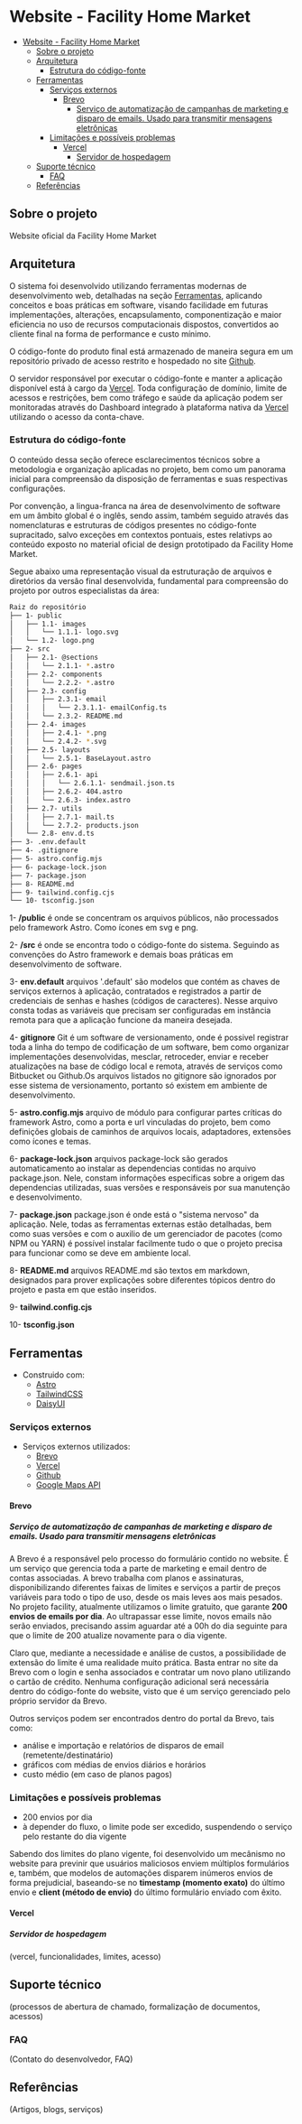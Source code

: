 # Website - Facility Home Market 

- [Website - Facility Home Market](#website---facility-home-market)
  - [Sobre o projeto](#sobre-o-projeto)
  - [Arquitetura](#arquitetura)
    - [Estrutura do código-fonte](#estrutura-do-código-fonte)
  - [Ferramentas](#ferramentas)
    - [Serviços externos](#serviços-externos)
      - [Brevo](#brevo)
        - [Serviço de automatização de campanhas de marketing e disparo de emails. Usado para transmitir mensagens eletrônicas](#serviço-de-automatização-de-campanhas-de-marketing-e-disparo-de-emails-usado-para-transmitir-mensagens-eletrônicas)
    - [Limitações e possíveis problemas](#limitações-e-possíveis-problemas)
      - [Vercel](#vercel)
        - [Servidor de hospedagem](#servidor-de-hospedagem)
  - [Suporte técnico](#suporte-técnico)
    - [FAQ](#faq)
  - [Referências](#referências)

## Sobre o projeto
Website oficial da Facility Home Market

## Arquitetura
O sistema foi desenvolvido utilizando ferramentas modernas de desenvolvimento web, detalhadas na seção [Ferramentas]("#Ferramentas"), aplicando conceitos e boas práticas em software, visando facilidade em futuras implementações, alterações, encapsulamento, componentização e maior eficiencia no uso de recursos computacionais dispostos, convertidos ao cliente final na forma de performance e custo mínimo.

O código-fonte do produto final está armazenado de maneira segura em um repositório privado de acesso restrito e hospedado no site [Github]('https://github.com').

O servidor responsável por executar o código-fonte e manter a aplicação disponível está à cargo da [Vercel](''). Toda configuração de domínio, limite de acessos e restrições, bem como tráfego e saúde da aplicação podem ser monitoradas através do Dashboard integrado à plataforma nativa da [Vercel]('') utilizando o acesso da conta-chave.

### Estrutura do código-fonte

O conteúdo dessa seção oferece esclarecimentos técnicos sobre a metodologia e organização aplicadas no projeto, bem como um panorama inicial para compreensão da disposição de ferramentas e suas respectivas configurações.

Por convenção, a lingua-franca na área de desenvolvimento de software em um âmbito global é o inglês, sendo assim, também seguido através das nomenclaturas e estruturas de códigos presentes no código-fonte supracitado, salvo exceções em contextos pontuais, estes relativps ao conteúdo exposto no material oficial de design prototipado da Facility Home Market.

Segue abaixo uma representação visual da estruturação de arquivos e diretórios da versão final desenvolvida, fundamental para compreensão do projeto por outros especialistas da área:

``` bash
Raiz do repositório
├── 1- public
│   ├── 1.1- images
│   │   └── 1.1.1- logo.svg
│   └── 1.2- logo.png
├── 2- src
│   ├── 2.1- @sections
│   │   └── 2.1.1- *.astro
│   ├── 2.2- components
│   │   └── 2.2.2- *.astro
│   ├── 2.3- config
│   │   ├── 2.3.1- email
│   │   │   └── 2.3.1.1- emailConfig.ts
│   │   └── 2.3.2- README.md
│   ├── 2.4- images
│   │   ├── 2.4.1- *.png
│   │   └── 2.4.2- *.svg
│   ├── 2.5- layouts
│   │   └── 2.5.1- BaseLayout.astro
│   ├── 2.6- pages
│   │   ├── 2.6.1- api
│   │   │   └── 2.6.1.1- sendmail.json.ts
│   │   ├── 2.6.2- 404.astro
│   │   └── 2.6.3- index.astro
│   ├── 2.7- utils
│   │   ├── 2.7.1- mail.ts
│   │   └── 2.7.2- products.json
│   └── 2.8- env.d.ts
├── 3- .env.default
├── 4- .gitignore
├── 5- astro.config.mjs
├── 6- package-lock.json
├── 7- package.json
├── 8- README.md
├── 9- tailwind.config.cjs
└── 10- tsconfig.json
```


1- **/public** é onde se concentram os arquivos públicos, não processados pelo framework Astro. Como ícones em svg e png.

2- **/src** é onde se encontra todo o código-fonte do sistema. Seguindo as convenções do Astro framework e demais boas práticas em desenvolvimento de software.

3- **env.default** arquivos '.default' são modelos que contém as chaves de serviços externos à aplicação, contratados e registrados a partir de credenciais de senhas e hashes (códigos de caracteres). Nesse arquivo consta todas as variáveis que precisam ser configuradas em instância remota para que a aplicação funcione da maneira desejada.

4- **gitignore** Git é um software de versionamento, onde é possivel registrar toda a linha do tempo de codificação de um software, bem como organizar implementações desenvolvidas, mesclar, retroceder, enviar e receber atualizações na base de código local e remota, através de serviços como Bitbucket ou Github.Os arquivos listados no gitignore são ignorados por esse sistema de versionamento, portanto só existem em ambiente de desenvolvimento.

5- **astro.config.mjs** arquivo de módulo para configurar partes críticas do framework Astro, como a porta e url vinculadas do projeto, bem como definições globais de caminhos de arquivos locais, adaptadores, extensões como ícones e temas.

6- **package-lock.json** arquivos package-lock são gerados automaticamento ao instalar as dependencias contidas no arquivo package.json. Nele, constam informações especificas sobre a origem das dependencias utilizadas, suas versões e responsáveis por sua manutenção e desenvolvimento.

7- **package.json** package.json é onde está o "sistema nervoso" da aplicação. Nele, todas as ferramentas externas estão detalhadas, bem como suas versões e com o auxilio de um gerenciador de pacotes (como NPM ou YARN) é possível instalar facilmente tudo o que o projeto precisa para funcionar como se deve em ambiente local.

8- **README.md** arquivos README.md são textos em markdown, designados para prover explicações sobre diferentes tópicos dentro do projeto e pasta em que estão inseridos.

9- **tailwind.config.cjs**

10- **tsconfig.json**

## Ferramentas
- Construido com:
  - [Astro](https://astro.build/)
  - [TailwindCSS](https://tailwindcss.com/)
  - [DaisyUI](https://daisyui.com/)

### Serviços externos
- Serviços externos utilizados:
  - [Brevo](https://www.brevo.com/pt/)
  - [Vercel](https://vercel.com/)
  - [Github](https://github.com/)
  - [Google Maps API](https://www.google.com/maps)
  
#### Brevo
##### Serviço de automatização de campanhas de marketing e disparo de emails. Usado para transmitir mensagens eletrônicas

A Brevo é a responsável pelo processo do formulário contido no website. É um serviço que gerencia toda a parte de marketing e email dentro de contas associadas. A brevo trabalha com planos e assinaturas, disponibilizando diferentes faixas de limites e serviços a partir de preços variáveis para todo o tipo de uso, desde os mais leves aos mais pesados. No projeto facility, atualmente utilizamos o limite gratuito, que garante **200 envios de emails por dia**. Ao ultrapassar esse limite, novos emails não serão enviados, precisando assim aguardar até a 00h do dia seguinte para que o limite de 200 atualize novamente para o dia vigente.

Claro que, mediante a necessidade e análise de custos, a possibilidade de extensão do limite é uma realidade muito prática. Basta entrar no site da Brevo com o login e senha associados e contratar um novo plano utilizando o cartão de crédito. Nenhuma configuração adicional será necessária dentro do código-fonte do website, visto que é um serviço gerenciado pelo próprio servidor da Brevo.

Outros serviços podem ser encontrados dentro do portal da Brevo, tais como: 
- análise e importação e relatórios de disparos de email (remetente/destinatário)
- gráficos com médias de envios diários e horários
- custo médio (em caso de planos pagos)

### Limitações e possíveis problemas
- 200 envios por dia
- à depender do fluxo, o limite pode ser excedido, suspendendo o serviço pelo restante do dia vigente

Sabendo dos limites do plano vigente, foi desenvolvido um mecânismo no website para previnir que usuários maliciosos enviem múltiplos formulários e, também, que modelos de automações disparem inúmeros envios de forma prejudicial, baseando-se no **timestamp (momento exato)** do últímo envio e **client (método de envio)** do último formulário enviado com êxito.

#### Vercel
##### Servidor de hospedagem
(vercel, funcionalidades, limites, acesso)

## Suporte técnico
(processos de abertura de chamado, formalização de documentos, acessos)

### FAQ
(Contato do desenvolvedor, FAQ)

## Referências
(Artigos, blogs, serviços)
